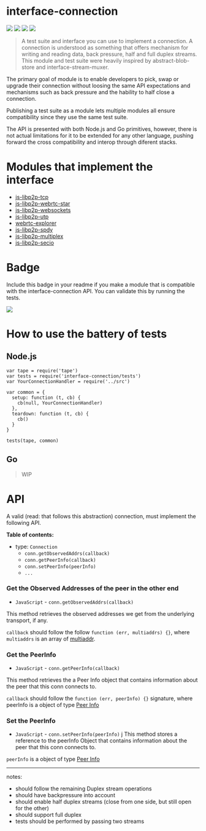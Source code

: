 interface-connection
==================

[![](https://img.shields.io/badge/made%20by-Protocol%20Labs-blue.svg?style=flat-square)](http://ipn.io)
[![](https://img.shields.io/badge/freenode-%23ipfs-blue.svg?style=flat-square)](http://webchat.freenode.net/?channels=%23ipfs)
![](https://img.shields.io/badge/npm-%3E%3D3.0.0-orange.svg?style=flat-square)
![](https://img.shields.io/badge/Node.js-%3E%3D4.0.0-orange.svg?style=flat-square)

> A test suite and interface you can use to implement a connection. A connection is understood as something that offers mechanism for writing and reading data, back pressure, half and full duplex streams. This module and test suite were heavily inspired by abstract-blob-store and interface-stream-muxer.

The primary goal of module is to enable developers to pick, swap or upgrade their connection without loosing the same API expectations and mechanisms such as back pressure and the hability to half close a connection.

Publishing a test suite as a module lets multiple modules all ensure compatibility since they use the same test suite.

The API is presented with both Node.js and Go primitives, however, there is not actual limitations for it to be extended for any other language, pushing forward the cross compatibility and interop through diferent stacks.

# Modules that implement the interface

- [js-libp2p-tcp](https://github.com/libp2p/js-libp2p-tcp)
- [js-libp2p-webrtc-star](https://github.com/libp2p/js-libp2p-webrtc-star)
- [js-libp2p-websockets](https://github.com/libp2p/js-libp2p-websockets)
- [js-libp2p-utp](https://github.com/libp2p/js-libp2p-utp)
- [webrtc-explorer](https://github.com/diasdavid/webrtc-explorer)
- [js-libp2p-spdy](https://github.com/libp2p/js-libp2p-spdy)
- [js-libp2p-multiplex](https://github.com/libp2p/js-libp2p-multiplex)
- [js-libp2p-secio](https://github.com/libp2p/js-libp2p-secio)

# Badge

Include this badge in your readme if you make a module that is compatible with the interface-connection API. You can validate this by running the tests.

![](https://raw.githubusercontent.com/diasdavid/interface-connection/master/img/badge.png)

# How to use the battery of tests

## Node.js

```
var tape = require('tape')
var tests = require('interface-connection/tests')
var YourConnectionHandler = require('../src')

var common = {
  setup: function (t, cb) {
    cb(null, YourConnectionHandler)
  },
  teardown: function (t, cb) {
    cb()
  }
}

tests(tape, common)
```

## Go

> WIP

# API

A valid (read: that follows this abstraction) connection, must implement the following API.

**Table of contents:**

- type: `Connection`
  - `conn.getObservedAddrs(callback)`
  - `conn.getPeerInfo(callback)`
  - `conn.setPeerInfo(peerInfo)`
  - `...`

### Get the Observed Addresses of the peer in the other end

- `JavaScript` - `conn.getObservedAddrs(callback)`

This method retrieves the observed addresses we get from the underlying transport, if any.

`callback` should follow the follow `function (err, multiaddrs) {}`, where `multiaddrs` is an array of [multiaddr](https://github.com/multiformats/multiaddr).

### Get the PeerInfo

- `JavaScript` - `conn.getPeerInfo(callback)`

This method retrieves the a Peer Info object that contains information about the peer that this conn connects to.

`callback` should follow the `function (err, peerInfo) {}` signature, where peerInfo is a object of type [Peer Info](https://github.com/libp2p/js-peer-info)

### Set the PeerInfo

- `JavaScript` - `conn.setPeerInfo(peerInfo)`
j
This method stores a reference to the peerInfo Object that contains information about the peer that this conn connects to.

`peerInfo` is a object of type [Peer Info](https://github.com/diasdavid/js-peer-info)

---

notes:
  - should follow the remaining Duplex stream operations
  - should have backpressure into account
  - should enable half duplex streams (close from one side, but still open for the other)
  - should support full duplex
  - tests should be performed by passing two streams
